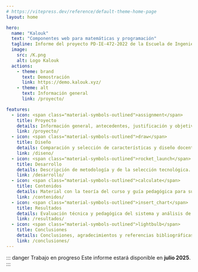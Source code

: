 ```yaml
---
# https://vitepress.dev/reference/default-theme-home-page
layout: home

hero:
  name: "Kalouk"
  text: "Componentes web para matemáticas y programación"
  tagline: Informe del proyecto PD-IE-472-2022 de la Escuela de Ingeniería Eléctrica y la Vicerrectoría de Docencia de la Universidad de Costa Rica
  image:
    src: /K.png
    alt: Logo Kalouk
  actions:
    - theme: brand
      text: Demostración
      link: https://demo.kalouk.xyz/
    - theme: alt
      text: Información general
      link: /proyecto/

features:
  - icon: <span class="material-symbols-outlined">assignment</span>
    title: Proyecto
    details: Información general, antecedentes, justificación y objetivos.
    link: /proyecto/
  - icon: <span class="material-symbols-outlined">draw</span>
    title: Diseño
    details: Comparación y selección de características y diseño docente.
    link: /diseno/
  - icon: <span class="material-symbols-outlined">rocket_launch</span>
    title: Desarrollo
    details: Descripción de metodología y de la selección tecnológica.
    link: /desarrollo/
  - icon: <span class="material-symbols-outlined">calculate</span>
    title: Contenidos
    details: Material con la teoría del curso y guía pedagógica para su implementación.
    link: /contenidos/
  - icon: <span class="material-symbols-outlined">insert_chart</span>
    title: Resultados
    details: Evaluación técnica y pedagógica del sistema y análisis de la implementación.
    link: /resultados/
  - icon: <span class="material-symbols-outlined">lightbulb</span>
    title: Conclusiones
    details: Conclusiones, agradecimientos y referencias bibliográficas para el proyecto.
    link: /conclusiones/
---
```


::: danger Trabajo en progreso
Este informe estará disponible en **julio 2025**.
:::
